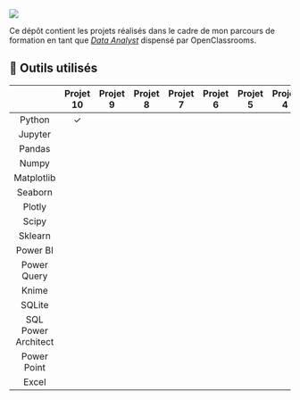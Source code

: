 <img src='https://blog.openclassrooms.com/en/wp-content/uploads/sites/4/2018/11/Blog_logo-300x132.jpg'>

Ce dépôt contient les projets réalisés dans le cadre de mon parcours de formation en tant que *[Data Analyst](https://openclassrooms.com/fr/paths/324-data-analyst)* dispensé par OpenClassrooms.
## &#128295; Outils utilisés
|                   |Projet 10 |Projet 9 |Projet 8 |Projet 7 |Projet 6 |Projet 5 |Projet 4 |Projet 3 |Projet 2 |
|:-----------------:|:--------:|:-------:|:-------:|:-------:|:-------:|:-------:|:-------:|:-------:|:-------:|
|Python             |&#10003;  |         |         |         |         |         |         |         |         |
|Jupyter            |          |         |         |         |         |         |         |         |         |
|Pandas             |          |         |         |         |         |         |         |         |         |
|Numpy              |          |         |         |         |         |         |         |         |         |
|Matplotlib         |          |         |         |         |         |         |         |         |         |
|Seaborn            |          |         |         |         |         |         |         |         |         |
|Plotly             |          |         |         |         |         |         |         |         |         |
|Scipy              |          |         |         |         |         |         |         |         |         |
|Sklearn            |          |         |         |         |         |         |         |         |         |
|Power BI           |          |         |         |         |         |         |         |         |         |
|Power Query        |          |         |         |         |         |         |         |         |         |
|Knime              |          |         |         |         |         |         |         |         |         |
|SQLite             |          |         |         |         |         |         |         |         |         |
|SQL Power Architect|          |         |         |         |         |         |         |         |         |
|Power Point        |          |         |         |         |         |         |         |         |         |
|Excel              |          |         |         |         |         |         |         |         |         |

